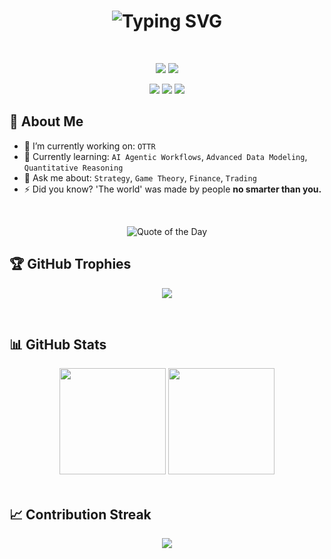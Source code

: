<!-- PROFILE README START -->

<h1 align="center">
  <img src="https://readme-typing-svg.herokuapp.com?font=Source+Code+Pro&weight=700&size=28&duration=1500&pause=2000&color=1DA1F2&center=true&vCenter=true&width=800&lines=%F0%9F%91%8B+Hi%2C+I'm+Owen;Founder+@+OTTR+%F0%9F%A6%A6;@Clickroot%F0%9F%8C%B2%2C+@SandboxResearch%F0%9F%90%A6;Builder+of+systems+and+strategies+that+dominate." alt="Typing SVG" />
</h1>

<br />

<p align="center">
  <img src="https://img.shields.io/badge/Business-Creator-F7931A?style=for-the-badge&logo=bitcoin&logoColor=white"/>
  <img src="https://img.shields.io/badge/Currently-Learning-green?style=for-the-badge&logo=c"/>
</p>
<p align="center">
  <a href="https://owentillger.vercel.app"><img src="https://img.shields.io/badge/-Portfolio-1DA1F2?style=for-the-badge&logo=safari-browser&logoColor=white"/></a>
  <a href="mailto:owen.ottr@gmail.com"><img src="https://img.shields.io/badge/-Email-EA4335?style=for-the-badge&logo=gmail&logoColor=white"/></a>
  <a href="https://x.com/0xOwen"><img src="https://img.shields.io/badge/-X-000?style=for-the-badge&logo=x&logoColor=white"/></a>
</p>

## 🧠 About Me

- 🔭 I’m currently working on: `OTTR`
- 🌱 Currently learning: `AI Agentic Workflows`, `Advanced Data Modeling`, `Quantitative Reasoning`
- 💬 Ask me about: `Strategy`, `Game Theory`, `Finance`, `Trading`
- ⚡ Did you know? 'The world' was made by people **no smarter than you.**

<br />

<p align="center">
  <img src="https://quotes-github-readme.vercel.app/api?type=horizontal&theme=dracula" alt="Quote of the Day" />
</p>

## 🏆 GitHub Trophies

<p align="center">
  <img src="https://github-profile-trophy.vercel.app/?username=owenCTRL&theme=dracula&no-frame=true&row=1&column=7" />
</p>

<br />

## 📊 GitHub Stats

<div align="center">
  <img height="170" src="https://github-readme-stats.vercel.app/api?username=owenCTRL&show_icons=true&theme=dracula&hide_border=true&count_private=true" />
  <img height="170" src="https://github-readme-stats.vercel.app/api/top-langs/?username=owenCTRL&layout=compact&theme=dracula&hide_border=true"/>
</div>

<br />

## 📈 Contribution Streak

<p align="center">
  <img src="https://github-readme-streak-stats.herokuapp.com/?user=owenCTRL&theme=dracula&hide_border=true" />
</p>

<!-- PROFILE README END -->
